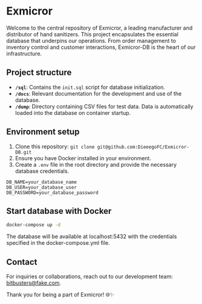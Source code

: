 # Exmicror

Welcome to the central repository of Exmicror, a leading manufacturer and distributor of hand sanitizers. This project encapsulates the essential database that underpins our operations. From order management to inventory control and customer interactions, Exmicror-DB is the heart of our infrastructure.

## Project structure

- **`/sql`**: Contains the `init.sql` script for database initialization.
- **`/docs`**: Relevant documentation for the development and use of the database.
- **`/dump`**: Directory containing CSV files for test data. Data is automatically loaded into the database on container startup.

## Environment setup

1. Clone this repository: `git clone git@github.com:DieeegoFC/Exmicror-DB.git`
2. Ensure you have Docker installed in your environment.
3. Create a `.env` file in the root directory and provide the necessary database credentials.

```env
DB_NAME=your_database_name
DB_USER=your_database_user
DB_PASSWORD=your_database_password
```

## Start database with Docker

```bash
docker-compose up -d
```

The database will be available at localhost:5432 with the credentials specified in the docker-compose.yml file.

## Contact

For inquiries or collaborations, reach out to our development team: bitbusters@fake.com.

Thank you for being a part of Exmicror! 🌐✨
